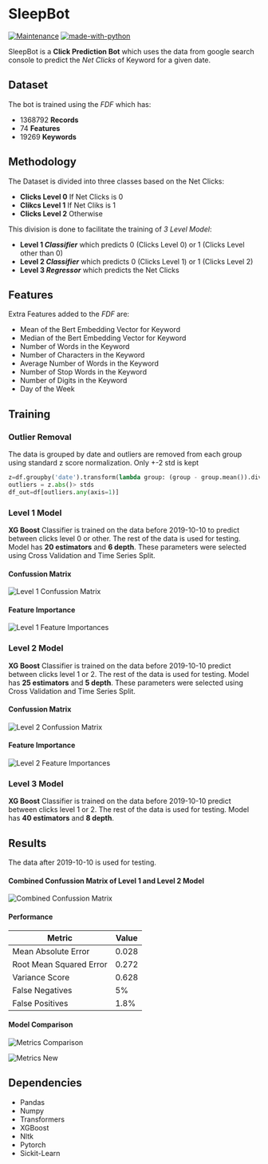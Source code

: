 # SleepBot

[![Maintenance](https://img.shields.io/badge/Maintained%3F-yes-green.svg)](https://github.com/codejones/sleepare_DS/graphs/commit-activity) [![made-with-python](https://img.shields.io/badge/Made%20with-Python-1f425f.svg)](https://www.python.org/)

SleepBot is a **Click Prediction Bot** which uses the data from google search console to predict the *Net Clicks* of Keyword for a given date. 


## Dataset

The bot is trained using the *FDF* which has:

* 1368792 **Records**
* 74 **Features**
* 19269 **Keywords**


## Methodology

The Dataset is divided into three classes based on the Net Clicks:

* **Clicks Level 0** If Net Clicks is 0
* **Clikcs Level 1** If Net Cliks is 1
* **Clicks Level 2** Otherwise

This division is done to facilitate the training of *3 Level Model*:

* **Level 1 *Classifier*** which predicts 0 (Clicks Level 0) or 1 (Clicks Level other than 0) 
* **Level 2 *Classifier*** which predicts 0 (Clicks Level 1) or 1 (Clicks Level 2)
* **Level 3 *Regressor*** which predicts the Net Clicks


## Features

Extra Features added to the *FDF* are:

* Mean of the Bert Embedding Vector for Keyword
* Median of the Bert Embedding Vector for Keyword
* Number of Words in the Keyword
* Number of Characters in the Keyword
* Average Number of Words in the Keyword
* Number of Stop Words in the Keyword
* Number of Digits in the Keyword
* Day of the Week


## Training

### Outlier Removal
The data is grouped by date and outliers are removed from each group using standard z score normalization. Only +-2 std is kept
```python
z=df.groupby('date').transform(lambda group: (group - group.mean()).div(group.std()))
outliers = z.abs()> stds
df_out=df[outliers.any(axis=1)]
```
### Level 1 Model
**XG Boost** Classifier is trained on the data before 2019-10-10 to predict between clicks level 0 or other. The rest of the data is used for testing. Model has **20 estimators** and **6 depth**. These parameters were selected using Cross Validation and Time Series Split.

#### Confussion Matrix 

![Level 1 Confussion Matrix](graphs/conf_level1.png)

#### Feature Importance

![Level 1 Feature Importances](graphs/feature_imp_level1.png)


### Level 2 Model
**XG Boost** Classifier is trained on the data before 2019-10-10 predict between clicks level 1 or 2. The rest of the data is used for testing. Model has **25 estimators** and **5 depth**. These parameters were selected using Cross Validation and Time Series Split.


#### Confussion Matrix 

![Level 2 Confussion Matrix](graphs/conf_level2.png)

#### Feature Importance

![Level 2 Feature Importances](graphs/feature_imp_level2.png)


### Level 3 Model
**XG Boost** Classifier is trained on the data before 2019-10-10 predict between clicks level 1 or 2. The rest of the data is used for testing. Model has **40 estimators** and **8 depth**. 



## Results

The data after 2019-10-10 is used for testing. 

#### Combined Confussion Matrix of Level 1 and Level 2 Model

![Combined Confussion Matrix](graphs/conf_combined.png)


#### Performance

Metric | Value 
------------ | -------------
Mean Absolute Error | 0.028
Root Mean Squared Error | 0.272
Variance Score | 0.628
False Negatives | 5%
False Positives | 1.8%




#### Model Comparison 


![Metrics Comparison](graphs/combined_metrics_without_wmd.png)

![Metrics New](graphs/combined_metrics_new.png)



## Dependencies

* Pandas
* Numpy
* Transformers
* XGBoost
* Nltk
* Pytorch
* Sickit-Learn








